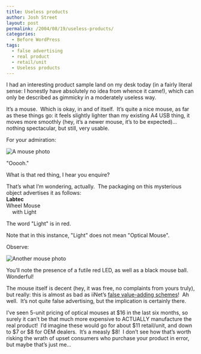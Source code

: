 ```yaml
---
title: Useless products
author: Josh Street
layout: post
permalink: /2004/08/19/useless-products/
categories:
  - Before WordPress
tags:
  - false advertising
  - real product
  - retail/unit
  - Useless products
---
```

I had an interesting product sample land on my desk today (in a fairly literal sense: I honestly have absolutely no idea from whence it came!), which can only be described as gimmicky in a moderately useless way.

It&#8217;s a mouse.&nbsp; Which is okay, in and of itself.&nbsp; It&#8217;s quite a nice mouse, as far as these things go: it feels slightly lighter than my existing A4 USB thing, it moves more smoothly (hey, it&#8217;s a newer mouse, it&#8217;s to be expected)&#8230; nothing spectacular, but still, very usable.

For your admiration:

![A mouse photo][1]

"Ooooh."

What is that red thing, I hear you enquire?

That&#8217;s what I&#8217;m wondering, actually.&nbsp; The packaging on this mysterious object advertises it as follows:  
**Labtec**  
Wheel Mouse  
&nbsp; &nbsp; with Light

The word "Light" is in red.

Note that in this instance, "Light" does not mean "Optical Mouse".

Observe:

![Another mouse photo][2]

You&#8217;ll note the presence of a futile red LED, as well as a black mouse ball.&nbsp; Wonderful!

The mouse itself is decent (hey, it was free, no complaints from yours truly), but really: this is almost as bad as iiNet&#8217;s [false value-adding schemes][3]!&nbsp; Ah well.&nbsp; It&#8217;s not quite false advertising, but the implication is certainly there.

I&#8217;ve seen 5-unit pricing of optical mouses at $16 in the last six months, so surely it can&#8217;t be that much more expensive to ACTUALLY manufacture the real product!&nbsp; I&#8217;d imagine these would go for about $11 retail/unit, and down to $7 or $8 for OEM dealers.&nbsp; It&#8217;s a measly $8!&nbsp; I don&#8217;t see how that&#8217;s worth risking the wrath of upset consumers who purchase your product in error, but maybe that&#8217;s just me&#8230;

 [1]: /blog/wp-content/beforewordpress/labtec_01.jpg
 [2]: /blog/wp-content/beforewordpress/labtec_02.jpg
 [3]: http://sc.dalegroup.net/index.php?page=news&nid=67